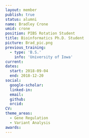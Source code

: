 ```yaml
---
layout: member
publish: true
status: alumni
name: Bradley Crone
umid: crone
position: PIBS Rotation Student
title: Bioinformatics Ph.D. Student
picture: Brad_pic.png
previous_training:
  - type: 'B.S.'
    info: 'University of Iowa'
current:
dates:
  start: 2018-09-04
  end: 2018-12-20
social: 
  google-scholar: 
  linked-in: 
  email: 
  github:
  orcid:
CV: 
theme_areas:
  - Gene Regulation
  - Variant Analysis
awards:
---
```


